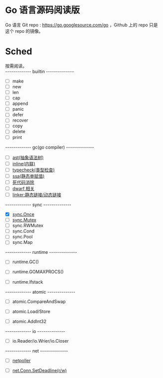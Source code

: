 # Go 语言源码阅读版 


Go 语言 Git repo : https://go.googlesource.com/go ，Github 上的 repo 只是这个 repo 的镜像。   


[rf]: https://reneefrench.blogspot.com/
[cc3-by]: https://creativecommons.org/licenses/by/3.0/

# Sched   

按需阅读。   
------------- builtin --------------   

- [ ] make  
- [ ] new  
- [ ] len   
- [ ] cap  
- [ ] append   
- [ ] panic   
- [ ] defer   
- [ ] recover  
- [ ] copy  
- [ ] delete  
- [ ] print   

------------- gc(go compiler) --------------    

- [ ] [ast(抽象语法树)](notes/gc_ast.md)
- [ ] [inline(内联)](notes/gc_inline.md) 
- [ ] [typecheck(类型检查)](notes/gc_inline.md)  
- [ ] [ssa(静态单赋值)](notes/gc_ssa.md)  
- [ ] [死代码消除](notes/gc_deadcode.md) 
- [ ] [dwarf 相关](notes/gc_dwarf.md)  
- [ ] [linker:静态链接/动态链接](notes/gc_linker.md)  

------------- sync --------------

- [x] [sync.Once](notes/once_annotation.md)   
- [ ] [sync.Mutex](notes/mutex_annotation.md)  
- [ ] sync.RWMutex   
- [ ] sync.Cond  
- [ ] sync.Pool  
- [ ] sync.Map 

------------- runtime --------------
- [ ] runtime.GC()  
- [ ] runtime.GOMAXPROCS()  
- [ ] runtime.lfstack 


------------- atomic --------------

- [ ] atomic.CompareAndSwap  
- [ ] atomic.Load/Store     
- [ ] atomic.AddInt32 


------------- io --------------  

- [ ] io.Reader/io.Wrier/io.Closer 

------------- net --------------


- [ ] [netpoller](notes/net_netpoller.md) 
- [ ] [net.Conn.SetDeadline(r/w)](notes/net_deadline_annotation.md)
 